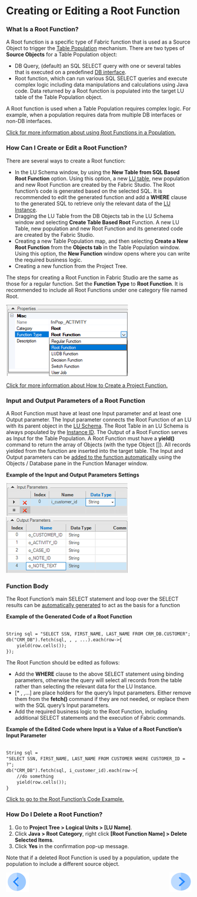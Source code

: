 # Creating or Editing a Root Function

### What Is a Root Function?

A Root function is a specific type of Fabric function that is used as a Source Object to trigger the [Table Population](/articles/07_table_population/01_table_population_overview.md) mechanism.
There are two types of **Source Objects** for a Table Population object:
* DB Query, (default) an SQL SELECT query with one or several tables that is executed on a predefined [DB interface](/articles/05_DB_interfaces/03_DB_interfaces_overview.md). 
* Root function, which can run various SQL SELECT queries and execute complex logic including data manipulations and calculations using Java code. Data returned by a Root function is populated into the target LU table of the Table Population object. 

A Root function is used when a Table Population requires complex logic. For example, when a population requires data from multiple DB interfaces or non-DB interfaces. 

[Click for more information about using Root Functions in a Population.](/articles/07_table_population/02_source_object_types.md#db-query-vs-root-function-comparison-analysis)

### How Can I Create or Edit a Root Function?
There are several ways to create a Root function: 
* In the LU Schema window, by using the **New Table from SQL Based Root Function** option. Using this option, a new [LU table](/articles/06_LU_tables/02_create_an_LU_table.md), new population and new Root Function are created by the Fabric Studio. The Root function’s code is generated based on the selected SQL. It is recommended to edit the generated function and add a **WHERE** clause to the generated SQL to retrieve only the relevant data of the [LU Instance](/articles/01_fabric_overview/02_fabric_glossary.md#lui).
* Dragging the LU Table from the DB Objects tab in the LU Schema window and selecting **Create Table Based Root** Function. A new LU Table, new population and new Root Function and its generated code are created by the Fabric Studio. 
* Creating a new Table Population map, and then selecting **Create a New Root Function** from the **Objects tab** in the Table Population window. Using this option, the **New Function** window opens where you can write the required business logic.
* Creating a new function from the Project Tree.

The steps for creating a Root Function in Fabric Studio are the same as those for a regular function. Set the **Function Type** to **Root Function**. It is recommended to include all Root Functions under one category file named Root.

![image](/articles/07_table_population/images/4_1_1%20file%20named%20root.png)

[Click for more information about How to Create a Project Function.](/articles/07_table_population/10_creating_a_project_function.md)

### Input and Output Parameters of a Root Function

A Root Function must have at least one Input parameter and at least one Output parameter. The Input parameter connects the Root Function of an LU with its parent object in the [LU Schema](/articles/03_logical_units/03_LU_schema_window.md). 
The Root Table in an LU Schema is always populated by the [Instance ID](/articles/01_fabric_overview/02_fabric_glossary.md#lui). The Output of a Root Function serves as Input for the Table Population. 
A Root Function must have a **yield()** command to return the array of Objects (with the type Object []). All records yielded from the function are inserted into the target table.
The Input and Output parameters can be [added to the function automatically](/articles/07_table_population/10_creating_a_project_function.md#how-do-i-automatically-define-functions-parameters) using the Objects / Database pane in the Function Manager window.

**Example of the Input and Output Parameters Settings**

![image](/articles/07_table_population/images/4_1_1_1_first_image.png)
![image](/articles/07_table_population/images/4_1_2%20%20Parameters%20settings.png)

### Function Body

The Root Function’s main SELECT statement and loop over the SELECT results can be [automatically generated](/articles/07_table_population/10_creating_a_project_function.md#how-do-i-automatically-define-functions-parameters)  to act as the basis for a function

**Example of the Generated Code of a Root Function** 

<pre><code>
String sql = "SELECT SSN, FIRST_NAME, LAST_NAME FROM CRM_DB.CUSTOMER";
db("CRM_DB").fetch(sql, <val1>, <val2>, ...).each(row->{
	yield(row.cells());
});
</code></pre>


The Root Function should be edited as follows:
* Add the **WHERE** clause to the above SELECT statement using binding parameters, otherwise the query will select all records from the table rather than selecting the relevant data for the LU Instance. 
* [* <val1>, <val2>,…] are place holders for the query’s Input parameters. Either remove them from the **fetch()** command if they are not needed, or replace them with the SQL query’s Input parameters. 
* Add the required business logic to the Root Function, including additional SELECT statements and the execution of Fabric commands. 

**Example of the Edited Code where Input is a Value of a Root Function’s Input Parameter** 

<pre><code>
String sql = 
"SELECT SSN, FIRST_NAME, LAST_NAME FROM CUSTOMER WHERE CUSTOMER_ID = ?";
db("CRM_DB").fetch(sql, i_customer_id).each(row->{
	//do something
	yield(row.cells());
}
</code></pre>
 
[Click to go to the Root Function’s Code Example.](/articles/07_table_population/11_2_root_functions_code_examples.md)


### How Do I Delete a Root Function?
 
1.	Go to **Project Tree > Logical Units > [LU Name]**.
2.	Click **Java > Root Category**, right click **[Root Function Name] > Delete Selected Items**.
3.	Click **Yes** in the confirmation pop-up message.

Note that if a deleted Root Function is used by a population, update the population to include a different source object.

[![Previous](/articles/images/Previous.png)](/articles/07_table_population/10_creating_a_project_function.md)[<img align="right" width="60" height="54" src="/articles/images/Next.png">](/articles/07_table_population/11_2_root_functions_code_examples.md)

